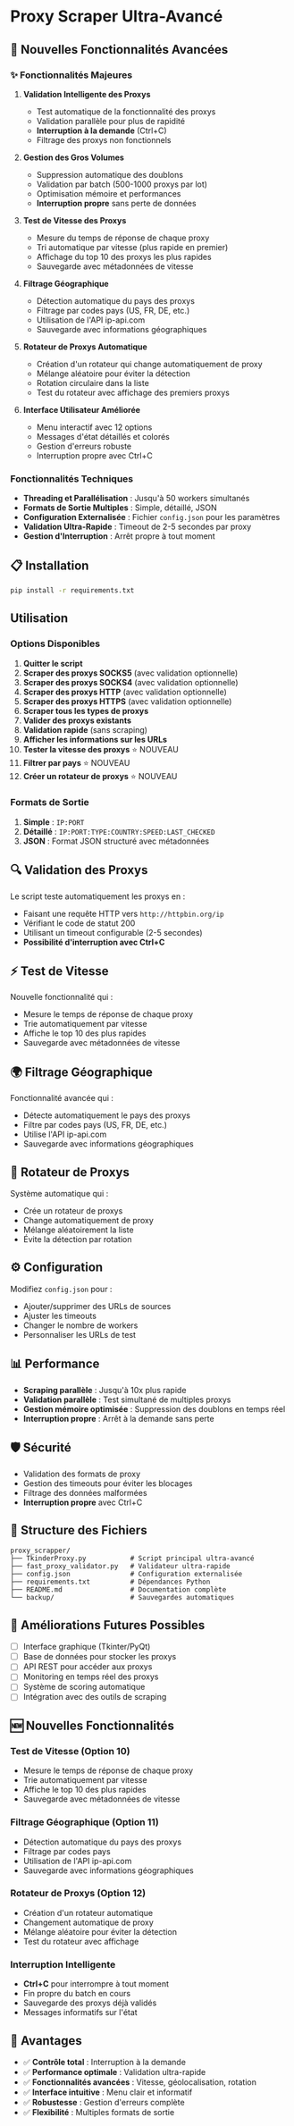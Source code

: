 # Proxy Scraper Ultra-Avancé

## 🚀 Nouvelles Fonctionnalités Avancées

### ✨ Fonctionnalités Majeures

1. **Validation Intelligente des Proxys**
   - Test automatique de la fonctionnalité des proxys
   - Validation parallèle pour plus de rapidité
   - **Interruption à la demande** (Ctrl+C)
   - Filtrage des proxys non fonctionnels

2. **Gestion des Gros Volumes**
   - Suppression automatique des doublons
   - Validation par batch (500-1000 proxys par lot)
   - Optimisation mémoire et performances
   - **Interruption propre** sans perte de données

3. **Test de Vitesse des Proxys**
   - Mesure du temps de réponse de chaque proxy
   - Tri automatique par vitesse (plus rapide en premier)
   - Affichage du top 10 des proxys les plus rapides
   - Sauvegarde avec métadonnées de vitesse

4. **Filtrage Géographique**
   - Détection automatique du pays des proxys
   - Filtrage par codes pays (US, FR, DE, etc.)
   - Utilisation de l'API ip-api.com
   - Sauvegarde avec informations géographiques

5. **Rotateur de Proxys Automatique**
   - Création d'un rotateur qui change automatiquement de proxy
   - Mélange aléatoire pour éviter la détection
   - Rotation circulaire dans la liste
   - Test du rotateur avec affichage des premiers proxys

6. **Interface Utilisateur Améliorée**
   - Menu interactif avec 12 options
   - Messages d'état détaillés et colorés
   - Gestion d'erreurs robuste
   - Interruption propre avec Ctrl+C

###  Fonctionnalités Techniques

- **Threading et Parallélisation** : Jusqu'à 50 workers simultanés
- **Formats de Sortie Multiples** : Simple, détaillé, JSON
- **Configuration Externalisée** : Fichier `config.json` pour les paramètres
- **Validation Ultra-Rapide** : Timeout de 2-5 secondes par proxy
- **Gestion d'Interruption** : Arrêt propre à tout moment

## 📋 Installation

```bash
pip install -r requirements.txt
```

##  Utilisation

### Options Disponibles

1. **Quitter le script**
2. **Scraper des proxys SOCKS5** (avec validation optionnelle)
3. **Scraper des proxys SOCKS4** (avec validation optionnelle)
4. **Scraper des proxys HTTP** (avec validation optionnelle)
5. **Scraper des proxys HTTPS** (avec validation optionnelle)
6. **Scraper tous les types de proxys**
7. **Valider des proxys existants**
8. **Validation rapide** (sans scraping)
9. **Afficher les informations sur les URLs**
10. **Tester la vitesse des proxys** ⭐ NOUVEAU
11. **Filtrer par pays** ⭐ NOUVEAU
12. **Créer un rotateur de proxys** ⭐ NOUVEAU

### Formats de Sortie

1. **Simple** : `IP:PORT`
2. **Détaillé** : `IP:PORT:TYPE:COUNTRY:SPEED:LAST_CHECKED`
3. **JSON** : Format JSON structuré avec métadonnées

## 🔍 Validation des Proxys

Le script teste automatiquement les proxys en :
- Faisant une requête HTTP vers `http://httpbin.org/ip`
- Vérifiant le code de statut 200
- Utilisant un timeout configurable (2-5 secondes)
- **Possibilité d'interruption avec Ctrl+C**

## ⚡ Test de Vitesse

Nouvelle fonctionnalité qui :
- Mesure le temps de réponse de chaque proxy
- Trie automatiquement par vitesse
- Affiche le top 10 des plus rapides
- Sauvegarde avec métadonnées de vitesse

## 🌍 Filtrage Géographique

Fonctionnalité avancée qui :
- Détecte automatiquement le pays des proxys
- Filtre par codes pays (US, FR, DE, etc.)
- Utilise l'API ip-api.com
- Sauvegarde avec informations géographiques

## 🔄 Rotateur de Proxys

Système automatique qui :
- Crée un rotateur de proxys
- Change automatiquement de proxy
- Mélange aléatoirement la liste
- Évite la détection par rotation

## ⚙️ Configuration

Modifiez `config.json` pour :
- Ajouter/supprimer des URLs de sources
- Ajuster les timeouts
- Changer le nombre de workers
- Personnaliser les URLs de test

## 📊 Performance

- **Scraping parallèle** : Jusqu'à 10x plus rapide
- **Validation parallèle** : Test simultané de multiples proxys
- **Gestion mémoire optimisée** : Suppression des doublons en temps réel
- **Interruption propre** : Arrêt à la demande sans perte

## 🛡️ Sécurité

- Validation des formats de proxy
- Gestion des timeouts pour éviter les blocages
- Filtrage des données malformées
- **Interruption propre** avec Ctrl+C

## 📁 Structure des Fichiers

```
proxy_scrapper/
├── TkinderProxy.py           # Script principal ultra-avancé
├── fast_proxy_validator.py   # Validateur ultra-rapide
├── config.json               # Configuration externalisée
├── requirements.txt          # Dépendances Python
├── README.md                 # Documentation complète
└── backup/                   # Sauvegardes automatiques
```


## 🔄 Améliorations Futures Possibles

- [ ] Interface graphique (Tkinter/PyQt)
- [ ] Base de données pour stocker les proxys
- [ ] API REST pour accéder aux proxys
- [ ] Monitoring en temps réel des proxys
- [ ] Système de scoring automatique
- [ ] Intégration avec des outils de scraping

## 🆕 Nouvelles Fonctionnalités

### Test de Vitesse (Option 10)
- Mesure le temps de réponse de chaque proxy
- Trie automatiquement par vitesse
- Affiche le top 10 des plus rapides
- Sauvegarde avec métadonnées de vitesse

### Filtrage Géographique (Option 11)
- Détection automatique du pays des proxys
- Filtrage par codes pays
- Utilisation de l'API ip-api.com
- Sauvegarde avec informations géographiques

### Rotateur de Proxys (Option 12)
- Création d'un rotateur automatique
- Changement automatique de proxy
- Mélange aléatoire pour éviter la détection
- Test du rotateur avec affichage

### Interruption Intelligente
- **Ctrl+C** pour interrompre à tout moment
- Fin propre du batch en cours
- Sauvegarde des proxys déjà validés
- Messages informatifs sur l'état

## 🎉 Avantages

- ✅ **Contrôle total** : Interruption à la demande
- ✅ **Performance optimale** : Validation ultra-rapide
- ✅ **Fonctionnalités avancées** : Vitesse, géolocalisation, rotation
- ✅ **Interface intuitive** : Menu clair et informatif
- ✅ **Robustesse** : Gestion d'erreurs complète
- ✅ **Flexibilité** : Multiples formats de sortie 